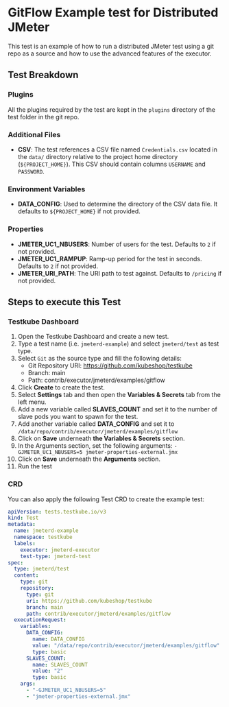 # GitFlow Example test for Distributed JMeter

This test is an example of how to run a distributed JMeter test using a git repo as a source and how to use the advanced features of the executor.

## Test Breakdown

### Plugins
All the plugins required by the test are kept in the `plugins` directory of the test folder in the git repo.

### Additional Files
* **CSV**: The test references a CSV file named `Credentials.csv` located in the `data/` directory relative to the project home directory (`${PROJECT_HOME}`). 
  This CSV should contain columns `USERNAME` and `PASSWORD`.

### Environment Variables
* **DATA_CONFIG**: Used to determine the directory of the CSV data file. It defaults to `${PROJECT_HOME}` if not provided.

### Properties
* **JMETER_UC1_NBUSERS**: Number of users for the test. Defaults to `2` if not provided.
* **JMETER_UC1_RAMPUP**: Ramp-up period for the test in seconds. Defaults to `2` if not provided.
* **JMETER_URI_PATH**: The URI path to test against. Defaults to `/pricing` if not provided.

## Steps to execute this Test

### Testkube Dashboard
1. Open the Testkube Dashboard and create a new test.
2. Type a test name (i.e. `jmeterd-example`) and select `jmeterd/test` as test type.
3. Select `Git` as the source type and fill the following details:
   * Git Repository URI: https://github.com/kubeshop/testkube
   * Branch: main
   * Path: contrib/executor/jmeterd/examples/gitflow
4. Click **Create** to create the test.
5. Select **Settings** tab and then open the **Variables & Secrets** tab from the left menu.
6. Add a new variable called **SLAVES_COUNT** and set it to the number of slave pods you want to spawn for the test.
7. Add another variable called **DATA_CONFIG** and set it to `/data/repo/contrib/executor/jmeterd/examples/gitflow`
8. Click on **Save** underneath **the Variables & Secrets** section.
9. In the Arguments section, set the following arguments: `-GJMETER_UC1_NBUSERS=5 jmeter-properties-external.jmx`
10. Click on **Save** underneath the **Arguments** section.
11. Run the test

### CRD

You can also apply the following Test CRD to create the example test:
```yaml
apiVersion: tests.testkube.io/v3
kind: Test
metadata:
  name: jmeterd-example
  namespace: testkube
  labels:
    executor: jmeterd-executor
    test-type: jmeterd-test
spec:
  type: jmeterd/test
  content:
    type: git
    repository:
      type: git
      uri: https://github.com/kubeshop/testkube
      branch: main
      path: contrib/executor/jmeterd/examples/gitflow
  executionRequest:
    variables:
      DATA_CONFIG:
        name: DATA_CONFIG
        value: "/data/repo/contrib/executor/jmeterd/examples/gitflow"
        type: basic
      SLAVES_COUNT:
        name: SLAVES_COUNT
        value: "2"
        type: basic
    args:
      - "-GJMETER_UC1_NBUSERS=5"
      - "jmeter-properties-external.jmx"
```
